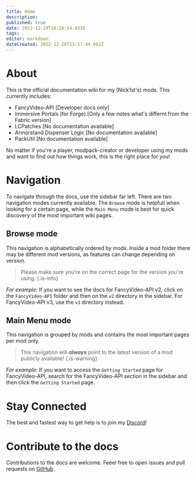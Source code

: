 ```yaml
---
title: Home
description: 
published: true
date: 2022-12-29T16:28:54.433Z
tags: 
editor: markdown
dateCreated: 2022-12-28T23:57:44.062Z
---
```


# About
This is the official documentation wiki for my (Nick1st's) mods. This currently includes:
- FancyVideo-API  [Developer docs only]
- Immersive Portals (for Forge) [Only a few notes what's differnt from the Fabric version]
- LCPatches [No documentation available]
- Armorstand Dispenser Logic [No documentation available]
- PackUtil [No documentation available]

No matter if you're a player, modpack-creator or developer using my mods and want to find out how things work, this is the right place for you!

# Navigation
To navigate through the docs, use the sidebar far left.
There are two navigation modes currently available. The `Browse` mode is helpfull when looking for a certain page, while the `Main Menu` mode is best for quick discovery of the most important wiki pages.

## Browse mode
This navigation is alphabetically ordered by mods. Inside a mod folder there may be different mod versions, as features can change depending on version. 

> Please make sure you're on the correct page for the version you're using.
{.is-info}

_For example:_
If you want to see the docs for FancyVideo-API v2, click on the `FancyVideo-API` folder and then on the `v2` directory in the sidebar.
For FancyVideo-API v3, use the `v3` directory instead.

## Main Menu mode
This navigation is grouped by mods and contains the most important pages per mod only.

> This navigation will _**always**_ point to the latest version of a mod publicly available!
{.is-warning}

_For example:_
If you want to access the `Getting Started` page for FancyVideo-API, search for the FancyVideo-API section in the sidebar and then click the `Getting Started` page.

# Stay Connected
The best and fastest way to get help is to join my [Discord](https://discord.gg/gxcN94H)!

# Contribute to the docs
Contributions to the docs are welcome. Feeel free to open issues and pull requests on [GitHub](https://github.com/Nick1st/wiki).